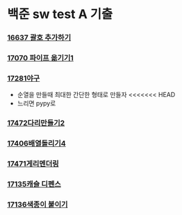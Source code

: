 # 백준 sw test A 기출

### [16637 괄호 추가하기](https://www.acmicpc.net/problem/16637)

### [17070 파이프 옮기기1](https://www.acmicpc.net/problem/17070)

### [17281야구](https://www.acmicpc.net/problem/17281)

- 순열을 만들때 최대한 간단한 형태로 만들자
  <<<<<<< HEAD
- 느리면 pypy로 

### [17472다리만들기2](https://www.acmicpc.net/problem/17472)

### [17406배열돌리기4](https://www.acmicpc.net/problem/17406)

### [17471게리멘더링](https://www.acmicpc.net/problem/17471)

### [17135캐슬 디펜스](https://www.acmicpc.net/problem/17135)
### [17136색종이 붙이기](https://www.acmicpc.net/problem/17136)